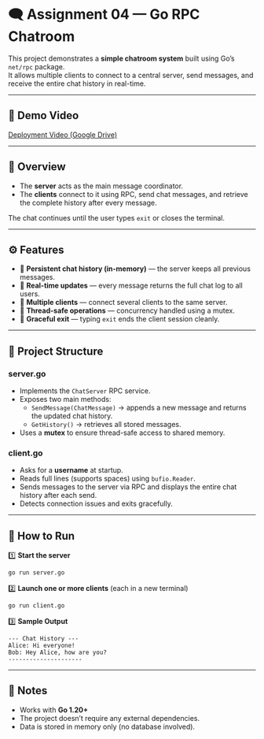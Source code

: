 # 🗨️ Assignment 04 — Go RPC Chatroom

This project demonstrates a **simple chatroom system** built using Go’s `net/rpc` package.  
It allows multiple clients to connect to a central server, send messages, and receive the entire chat history in real-time.

---

## 🎥 Demo Video
[Deployment Video (Google Drive)](https://drive.google.com/file/d/1w063q1xQaT_qlnvpiE8zTZQWMPEEAjej/view?usp=sharing)

---

## 🚀 Overview

- The **server** acts as the main message coordinator.  
- The **clients** connect to it using RPC, send chat messages, and retrieve the complete history after every message.

The chat continues until the user types `exit` or closes the terminal.

---

## ⚙️ Features

- 💬 **Persistent chat history (in-memory)** — the server keeps all previous messages.  
- 🔄 **Real-time updates** — every message returns the full chat log to all users.  
- 👥 **Multiple clients** — connect several clients to the same server.  
- 🧵 **Thread-safe operations** — concurrency handled using a mutex.  
- 🧹 **Graceful exit** — typing `exit` ends the client session cleanly.  

---

## 📁 Project Structure

### **server.go**
- Implements the `ChatServer` RPC service.  
- Exposes two main methods:
  - `SendMessage(ChatMessage)` → appends a new message and returns the updated chat history.  
  - `GetHistory()` → retrieves all stored messages.  
- Uses a **mutex** to ensure thread-safe access to shared memory.

### **client.go**
- Asks for a **username** at startup.  
- Reads full lines (supports spaces) using `bufio.Reader`.  
- Sends messages to the server via RPC and displays the entire chat history after each send.  
- Detects connection issues and exits gracefully.

---

## 🧩 How to Run

1️⃣ **Start the server**
```bash
go run server.go
```

2️⃣ **Launch one or more clients** (each in a new terminal)
```bash
go run client.go
```

3️⃣ **Sample Output**
```
--- Chat History ---
Alice: Hi everyone!
Bob: Hey Alice, how are you?
---------------------
```

---

## 🧠 Notes

- Works with **Go 1.20+**
- The project doesn’t require any external dependencies.
- Data is stored in memory only (no database involved).
